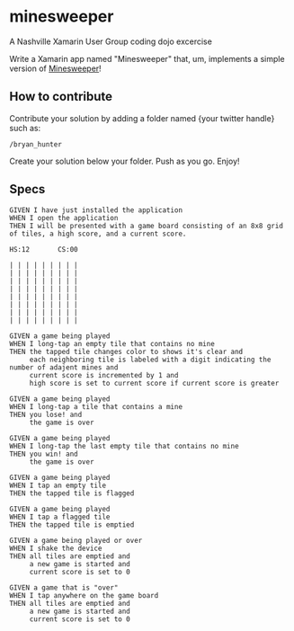 minesweeper
===========

A Nashville Xamarin User Group coding dojo excercise

Write a Xamarin app named "Minesweeper" that, um, implements a simple version of [Minesweeper](http://en.wikipedia.org/wiki/Minesweeper_(video_game))!

How to contribute
-----------------
Contribute your solution by adding a folder named {your twitter handle} such as:

````
/bryan_hunter
````

Create your solution below your folder. Push as you go. Enjoy!


Specs
-----

````
GIVEN I have just installed the application
WHEN I open the application
THEN I will be presented with a game board consisting of an 8x8 grid of tiles, a high score, and a current score.

HS:12       CS:00

| | | | | | | | |
| | | | | | | | |
| | | | | | | | |
| | | | | | | | |
| | | | | | | | |
| | | | | | | | |
| | | | | | | | |
| | | | | | | | |

GIVEN a game being played
WHEN I long-tap an empty tile that contains no mine
THEN the tapped tile changes color to shows it's clear and
     each neighboring tile is labeled with a digit indicating the number of adajent mines and
     current score is incremented by 1 and
     high score is set to current score if current score is greater

GIVEN a game being played
WHEN I long-tap a tile that contains a mine
THEN you lose! and
     the game is over

GIVEN a game being played
WHEN I long-tap the last empty tile that contains no mine
THEN you win! and
     the game is over

GIVEN a game being played
WHEN I tap an empty tile
THEN the tapped tile is flagged

GIVEN a game being played
WHEN I tap a flagged tile
THEN the tapped tile is emptied

GIVEN a game being played or over
WHEN I shake the device
THEN all tiles are emptied and
     a new game is started and
     current score is set to 0

GIVEN a game that is "over"
WHEN I tap anywhere on the game board
THEN all tiles are emptied and
     a new game is started and
     current score is set to 0
````
